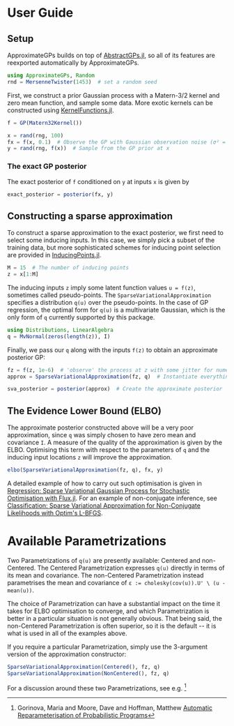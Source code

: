 # User Guide

## Setup
ApproximateGPs builds on top of [AbstractGPs.jl](https://juliagaussianprocesses.github.io/AbstractGPs.jl/dev/), so all of its features are reexported automatically by ApproximateGPs.
```julia
using ApproximateGPs, Random
rnd = MersenneTwister(1453)  # set a random seed
```

First, we construct a prior Gaussian process with a Matern-3/2 kernel and zero mean function, and sample some data. More exotic kernels can be constructed using [KernelFunctions.jl](https://juliagaussianprocesses.github.io/KernelFunctions.jl/stable/userguide/).
```julia
f = GP(Matern32Kernel())

x = rand(rng, 100)
fx = f(x, 0.1)  # Observe the GP with Gaussian observation noise (σ² = 0.1)
y = rand(rng, f(x))  # Sample from the GP prior at x
```

### The exact GP posterior
The exact posterior of `f` conditioned on `y` at inputs `x` is given by
```julia
exact_posterior = posterior(fx, y)
```

## Constructing a sparse approximation
To construct a sparse approximation to the exact posterior, we first need to select some inducing inputs. In this case, we simply pick a subset of the training data, but more sophisticated schemes for inducing point selection are provided in [InducingPoints.jl](https://juliagaussianprocesses.github.io/InducingPoints.jl/stable/).
```julia
M = 15  # The number of inducing points
z = x[1:M]
```
The inducing inputs `z` imply some latent function values `u = f(z)`, sometimes called pseudo-points. The `SparseVariationalApproximation` specifies a distribution `q(u)` over the pseudo-points. In the case of GP regression, the optimal form for `q(u)` is a multivariate Gaussian, which is the only form of `q` currently supported by this package.
```julia
using Distributions, LinearAlgebra
q = MvNormal(zeros(length(z)), I)
```
Finally, we pass our `q` along with the inputs `f(z)` to obtain an approximate posterior GP:
```julia
fz = f(z, 1e-6)  # 'observe' the process at z with some jitter for numerical stability 
approx = SparseVariationalApproximation(fz, q)  # Instantiate everything needed for the approximation

sva_posterior = posterior(approx)  # Create the approximate posterior
```

## The Evidence Lower Bound (ELBO)
The approximate posterior constructed above will be a very poor approximation, since `q` was simply chosen to have zero mean and covariance `I`. A measure of the quality of the approximation is given by the ELBO. Optimising this term with respect to the parameters of `q` and the inducing input locations `z` will improve the approximation.
```julia
elbo(SparseVariationalApproximation(fz, q), fx, y)
```
A detailed example of how to carry out such optimisation is given in [Regression: Sparse Variational Gaussian Process for Stochastic Optimisation with Flux.jl](@ref). For an example of non-conjugate inference, see [Classification: Sparse Variational Approximation for Non-Conjugate Likelihoods with Optim's L-BFGS](@ref).

# Available Parametrizations

Two Parametrizations of `q(u)` are presently available: Centered and non-Centered.
The Centered Parametrization expresses `q(u)` directly in terms of its mean and covariance.
The non-Centered Parametrization instead parametrises the mean and covariance of
`ε := cholesky(cov(u)).U' \ (u - mean(u))`.

The choice of Parametrization can have a substantial impact on the time it takes for ELBO
optimisation to converge, and which Parametrization is better in a particular situation is
not generally obvious.
That being said, the non-Centered Parametrization is often superior, so it is the default --
it is what is used in all of the examples above.

If you require a particular Parametrization, simply use the 3-argument version of the
approximation constructor:
```julia
SparseVariationalApproximation(Centered(), fz, q)
SparseVariationalApproximation(NonCentered(), fz, q)
```

For a discussion around these two Parametrizations, see e.g. [^Gorinova]

[^Gorinova]: Gorinova, Maria and Moore, Dave and Hoffman, Matthew [Automatic Reparameterisation of Probabilistic Programs](http://proceedings.mlr.press/v119/gorinova20a)
